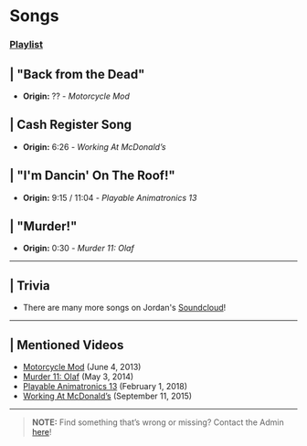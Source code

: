 # Songs
### [Playlist](https://www.youtube.com/playlist?list=PLwljWXtmIKiRHBCcZqY6zwS-4NRU4z1TR)


## | "Back from the Dead"
- **Origin:** ?? - *Motorcycle Mod*

## | Cash Register Song
- **Origin:** 6:26 - *Working At McDonald’s*

## | "I'm Dancin' On The Roof!"
- **Origin:** 9:15 / 11:04 - *Playable Animatronics 13*

## | "Murder!"
- **Origin:** 0:30 - *Murder 11: Olaf*

----

## | Trivia
- There are many more songs on Jordan's [Soundcloud](https://soundcloud.com/venturianmusic)!

----

## | Mentioned Videos
- [Motorcycle Mod](https://youtu.be/gNREBUzmn98) \(June 4, 2013)
- [Murder 11: Olaf](https://youtu.be/g2tvu5gFGhI) \(May 3, 2014)
- [Playable Animatronics 13](https://youtu.be/BDXvE6cAUkA) \(February 1, 2018)
- [Working At McDonald’s](https://youtu.be/ybS5js68e2E) \(September 11, 2015)

----

>**NOTE:** Find something that’s wrong or missing? Contact the Admin [here](../chapter_2.md)!